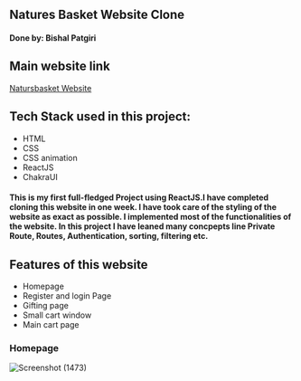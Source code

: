 ## Natures Basket Website Clone
#### Done by: Bishal Patgiri
## Main website link
[Natursbasket Website](https://www.naturesbasket.co.in/)
## Tech Stack used in this project:
- HTML
- CSS
- CSS animation
- ReactJS
- ChakraUI
#### This is my first full-fledged Project using ReactJS.I have completed cloning this website in one week. I have took care of the styling of the website as exact as possible. I implemented most of the functionalities of the website. In this project I have leaned many concpepts line Private Route, Routes, Authentication, sorting, filtering etc.
## Features of this website
- Homepage
- Register and login Page
- Gifting page
- Small cart window
- Main cart page

### Homepage
![Screenshot (1473)](https://user-images.githubusercontent.com/103960628/198088450-d22959ce-66a9-4e98-8065-54ca4e962eda.png)

